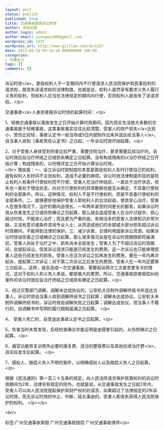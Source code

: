 ```yaml
---
layout: post
status: publish
published: true
title: 交通事故赔偿诉讼时效
author: 本站记者
author_login: admin
author_email: jiangwei909@gmail.com
wordpress_id: 1237
wordpress_url: http://www.gzjtlaw.com/?p=1237
date: 2011-05-29 09:14:24.000000000 +08:00
categories:
- 交通诉讼
tags: []
comments: []
---
```

<p><p><p> <a>诉讼时效<&#47;a>，是指权利人于一定期间内不行使请求人民法院保护其民事权利的请求权，就丧失该请求权的法律制度。也就是说，权利人虽然享有要求义务人履行义务的权利，但权利人应当在法律规定的期间内行使，否则权利人就丧失了该请求权。<&#47;p><p> <a>交通事故<&#47;a>人身损害赔诉讼时效的起算时间：<&#47;p><p> 1、轻微交通事故以事故发生之日开始计算时效期间。因为现实生活绝大多数的交通事故属于轻微事故，这类事故事实往往比较清楚，受害人的财产<a>损失<&#47;a>比较小、受伤比较轻，事故认定书一般当场或5日内就制作出来并送达给<a>当事人<&#47;a>。自当事人收到《事故责任认定书》之日起，一年诉讼时效开始起算。<&#47;p><p> 2、对于受害人身体受到伤害比较严重，需要住院治疗，甚至需要后续治疗的，诉讼时效应自治疗终结之日或损失确定之日起算。没有构成残疾的以治疗终结之日开始计算；构成残疾的，以伤残评定之日开始计算诉讼时效。<br><&#47;br> 理由是：一、设立诉讼时效制度的本意是敦促权利人及时行使自己的权利，避免权利人长时间不主张权利，造成不必要的麻烦。诉讼时效法律制度的目的是防止权利人有条件行使权利而不行使。受害人在治疗终结前，一直处于治疗状态，损失也一直处于增加状态，向对方行使权利的具体数额也就无从确定，不具备行使权利的全部条件。所以，这种情况，权利人不是不行使权利，而是不具备行使权利的全部条件。二、能够更好地保护受害人即权利人的合法权益，使其安心治疗。受害人在很多情况下，治疗的期间会很长，一年两年甚至时间更长的都有，如果诉讼时效从伤害发生之日或伤势确诊之日起算，那么就会造成受害人在治疗过程中，担心超过时效，不能安心治疗；而且更为严重的是，有相当多的受害人法律知识非常欠缺，又没有意识或条件咨询专业人士，从而造成他们的全部或大部分损失超过诉讼时效期间，不能得到法律的保护。三、减少诉累，合理利用国家诉讼资源。如果诉讼时效自伤害之日或确诊之日起算，那么很多情况会是在诉讼时效期限即将届满前，受害人尚处于治疗之中，损失尚未全部发生；受害人为了不超过诉讼时效期间，会提起诉讼，但其诉讼请求只能是已经发生的费用，这一次诉讼也只能审理受害人这些已经发生的损失。受害人在这次诉讼之后再发生的费用，要在一年内再次起诉，提起第二次诉讼；对于第二次诉讼之后发生的费用，受害人在一年内还要第三次起诉，。这样，就会造成一次交通事故，需要起诉两次三次甚至更多次的情况，这对于权利人和义务人来说，都是极大的累赘。所以，交通事故损害赔偿纠纷案件的诉讼时效应自治疗终结之日或损失确定之日起算。<&#47;p><p> 3、经过交警部门调解，调解未达成协议的，公安机关应制作调解终结书并送达当事人，诉讼时效自当事人收到调解终结书之日起算；调解未达成协议，公安机关未制作调解终结书的，诉讼时效自调解失败之日起算；调解达成协议，但当事人不履行的，自调解书中写明的履行期限届满之日起算。 <&#47;p><p> 4、 受害人死亡的，自受送达事故认定书之日起算。<&#47;p><p> 5、伤害当时未曾发现，后经检查确诊并能证明是由侵害引起的，从伤势确诊之日起算。<&#47;p><p> 6、器官功能恢复训练所必要的康复费、适当的整容费以及其他后续<a>治疗费<&#47;a>，自实际发生后起算。 <&#47;p><p> 7、侵权人、赔偿义务人不明的案件，以明确侵权人以及赔偿义务人之日起算。 <&#47;p><p> 根据《民法通则》第一百三十五条的规定，向人民法院请求保护民事权利的诉讼时效期间为2年，法律另有规定的除外。也就是说，从交通事故发生之日起2年内，受害人可以向人民法院提起保护其财产权利的请求，如果超过了法律规定的2年诉讼时效，而无诉讼时效的中止、中断、延长事由的，受害人即丧失获得人民法院保护的权利。 <&#47;p><&#47;p><br&#47;><p>标签:广州交通事故索赔 广州交通事故赔偿 广州交通事故律师<&#47;p>

